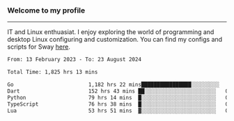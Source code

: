 ### Welcome to my profile

---

IT and Linux enthuasiat. I enjoy exploring the world of programming and desktop Linux configuring and customization. You can find my configs and scripts for Sway [here](https://github.com/uroborosq/mess-of-linux-configurations).

<!-- <div display="block">
 	<img align="left" width="48%" alt="isocalendar" src=".github/metrics/isocalendar_metrics.svg" />
	<img align="center" width="48%" alt="contributions" src=".github/metrics/contributions_metrics.svg" />
	<img align="center" alt="languages" src=".github/metrics/languages_metrics.svg" />
</div> -->

<!-- ![](https://komarev.com/ghpvc/?username=uroborosq&color=success&style=flat-square) -->
<!-- [](https://img.shields.io/github/last-commit/uroborosq/uroborosq?label=Profile%20updated&style=flat-square) -->

<!--START_SECTION:waka-->

```txt
From: 13 February 2023 - To: 23 August 2024

Total Time: 1,825 hrs 13 mins

Go                        1,182 hrs 22 mins████████████████░░░░░░░░░   64.08 %
Dart                      152 hrs 43 mins ██░░░░░░░░░░░░░░░░░░░░░░░   08.28 %
Python                    79 hrs 14 mins  █░░░░░░░░░░░░░░░░░░░░░░░░   04.29 %
TypeScript                76 hrs 38 mins  █░░░░░░░░░░░░░░░░░░░░░░░░   04.15 %
Lua                       53 hrs 51 mins  ▓░░░░░░░░░░░░░░░░░░░░░░░░   02.92 %
```

<!--END_SECTION:waka-->
